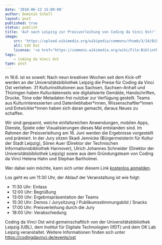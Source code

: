 ```yaml
---
date: '2018-06-13 15:00:00'
author: Dominik Scholl
layout: post
published: true
status: publish
title: 'Auf nach Leipzig zur Preisverleihung von Coding da Vinci Ost!'
image: 
    src: 'https://upload.wikimedia.org/wikipedia/commons/thumb/3/34/Bibliotheca_Albertina%2C_Au%C3%9Fenansicht.jpg/320px-Bibliotheca_Albertina%2C_Au%C3%9Fenansicht.jpg'
    alt: CdV Ost
    license: '<a href="https://commons.wikimedia.org/wiki/File:Bibliotheca_Albertina,_Au%C3%9Fenansicht.jpg">Bibliotheca Albertina, Außenansicht</a>, <a href="https://creativecommons.org/licenses/by/4.0/legalcode">CC BY 4.0</a>, <a href="https://commons.wikimedia.org/wiki/User:Universit%C3%A4tsbibliothek_Leipzig">Foto: Universitätsbibliothek Leipzig</a> '
tags:
    - Coding da Vinci Ost
type: post
---
```

<p>
m 16.6. ist es soweit: Nach neun kreativen Wochen seit dem Kick-off werden                                                                                                                                                                   
an der Universitätsbibliothek Leipzig die Preise für Coding da Vinci Ost                                                                                                                                                                      
verliehen. 31 Kulturinstitutionen aus Sachsen, Sachsen-Anhalt und Thüringen                                                                                                                                                                   
haben Kulturdatensets wie digitalisierte Gemälde, Handschriften, Drucke,                                                                                                                                                                      
Töne oder Metadaten frei nutzbar zur Verfügung gestellt. Teams aus                                                                                                                                                                            
Kulturinteressierten und Datenliebhaber*innen, Wissenschaftler*innen und                                                                                                                                                                      
Entwickler*innen haben sich daran gemacht, daraus Neues zu schaffen.                                                                                                                                                                          
</p>
<p> Wir sind gespannt, welche einfallsreichen Anwendungen, mobilen Apps,                                                                                                                                                                          
Dienste, Spiele oder Visualisierungen dieses Mal entstanden sind. Im Rahmen                                                                                                                                                                   
der Preisverleihung am 16. Juni werden die Ergebnisse vorgestellt und                                                                                                                                                                         
prämiert. In der Jury sitzen Skadi Jennicke (Bürgermeisterin für Kultur der                                                                                                                                                                   
Stadt Leipzig), Sören Auer (Direktor der Technischen Informationsbibliothek                                                                                                                                                                   
Hannover), Ulrich Johannes Schneider (Direktor der Universitätsbibliothek                                                                                                                                                                     
Leipzig) sowie aus dem Gründungsteam von Coding da Vinci Helena Hahn und                                                                                                                                                                      
Stephan Bartholmei.                                                                                                                                                                                                                           
</p>
                                                                                                                                                                                                                                              
<p>
Wer dabei sein möchte, kann sich unter diesem Link                                                                                                                                                                                            
<a href="https://pretix.eu/ubleipzig/cdvost-preisverleihung/"> kostenlos anmelden</a>.
</p>
<p>                                                                                                                                                                     
Los geht es um 11:30 Uhr, der Ablauf der Veranstaltung ist wie folgt:                                                                                                                                                                         
<ul>                                                                                                                                                                                                                                            
   <li> 11:30 Uhr: Einlass</li>
	<li>12:00 Uhr: Begrüßung</li>
	<li>13:00 Uhr: Ergebnispräsentation der Teams </li>
	<li>15:30 Uhr: Demos / Jurysitzung / Publikumsstimmungsbild / Snacks</li>
	<li>17:00 Uhr: Preisverleihung durch die Jury</li>
	<li>18:00 Uhr: Verabschiedung</li>
</ul>
                                                                                                                                                                                                                                              
Coding da Vinci Ost wird gemeinschaftlich von der Universitätsbibliothek                                                                                                                                                                      
Leipzig (UBL), dem Institut für Digitale Technologien (IfDT) und dem OK Lab                                                                                                                                                                   
Leipzig veranstaltet. Weitere Informationen finden sich unter                                                                                                                                                                                 
<a href="https://codingdavinci.de/events/ost">https://codingdavinci.de/events/ost</a>
</p>
